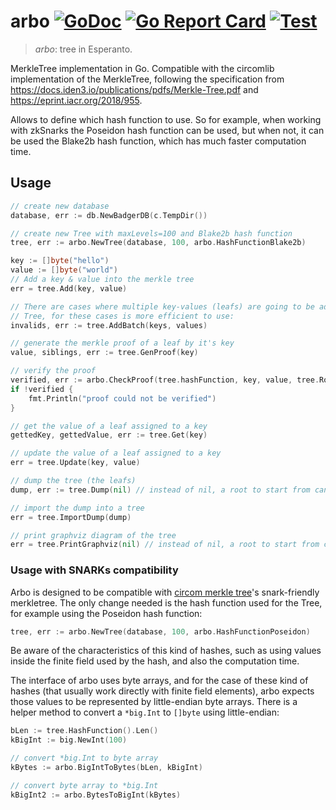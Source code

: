 # arbo [![GoDoc](https://godoc.org/github.com/vocdoni/arbo?status.svg)](https://godoc.org/github.com/vocdoni/arbo) [![Go Report Card](https://goreportcard.com/badge/github.com/vocdoni/arbo)](https://goreportcard.com/report/github.com/vocdoni/arbo) [![Test](https://github.com/vocdoni/arbo/workflows/Test/badge.svg)](https://github.com/vocdoni/arbo/actions?query=workflow%3ATest)

> *arbo*: tree in Esperanto.

MerkleTree implementation in Go. Compatible with the circomlib implementation of
the MerkleTree, following the specification from
https://docs.iden3.io/publications/pdfs/Merkle-Tree.pdf and
https://eprint.iacr.org/2018/955.

Allows to define which hash function to use. So for example, when working with
zkSnarks the Poseidon hash function can be used, but when not, it can be used
the Blake2b hash function, which has much faster computation time.

## Usage

```go
// create new database
database, err := db.NewBadgerDB(c.TempDir())

// create new Tree with maxLevels=100 and Blake2b hash function
tree, err := arbo.NewTree(database, 100, arbo.HashFunctionBlake2b)

key := []byte("hello")
value := []byte("world")
// Add a key & value into the merkle tree
err = tree.Add(key, value)

// There are cases where multiple key-values (leafs) are going to be added to a
// Tree, for these cases is more efficient to use:
invalids, err := tree.AddBatch(keys, values)

// generate the merkle proof of a leaf by it's key
value, siblings, err := tree.GenProof(key)

// verify the proof
verified, err := arbo.CheckProof(tree.hashFunction, key, value, tree.Root(), siblings)
if !verified {
	fmt.Println("proof could not be verified")
}

// get the value of a leaf assigned to a key
gettedKey, gettedValue, err := tree.Get(key)

// update the value of a leaf assigned to a key
err = tree.Update(key, value)

// dump the tree (the leafs)
dump, err := tree.Dump(nil) // instead of nil, a root to start from can be used

// import the dump into a tree
err = tree.ImportDump(dump)

// print graphviz diagram of the tree
err = tree.PrintGraphviz(nil) // instead of nil, a root to start from can be used
```

### Usage with SNARKs compatibility
Arbo is designed to be compatible with [circom merkle
tree](https://github.com/iden3/circomlib/tree/master/circuits/smt)'s
snark-friendly merkletree.
The only change needed is the hash function used for the Tree, for example using
the Poseidon hash function:
```go
tree, err := arbo.NewTree(database, 100, arbo.HashFunctionPoseidon)
```
Be aware of the characteristics of this kind of hashes, such as using values
inside the finite field used by the hash, and also the computation time.

The interface of arbo uses byte arrays, and for the case of these kind of hashes
(that usually work directly with finite field elements), arbo expects those
values to be represented by little-endian byte arrays. There is a helper method
to convert a `*big.Int` to `[]byte` using little-endian:
```go
bLen := tree.HashFunction().Len()
kBigInt := big.NewInt(100)

// convert *big.Int to byte array
kBytes := arbo.BigIntToBytes(bLen, kBigInt)

// convert byte array to *big.Int
kBigInt2 := arbo.BytesToBigInt(kBytes)
```
